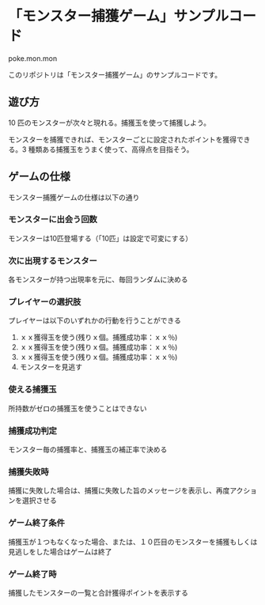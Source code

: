 # 「モンスター捕獲ゲーム」サンプルコード  
poke.mon.mon  

このリポジトリは「モンスター捕獲ゲーム」のサンプルコードです。

## 遊び方  
10 匹のモンスターが次々と現れる。捕獲玉を使って捕獲しよう。  

モンスターを捕獲できれば、モンスターごとに設定されたポイントを獲得できる。3 種類ある捕獲玉をうまく使って、高得点を目指そう。  

## ゲームの仕様  
モンスター捕獲ゲームの仕様は以下の通り  

### モンスターに出会う回数  
モンスターは10匹登場する（「10匹」は設定で可変にする）  

### 次に出現するモンスター  
各モンスターが持つ出現率を元に、毎回ランダムに決める  

### プレイヤーの選択肢  
プレイヤーは以下のいずれかの行動を行うことができる  

1. ｘｘ獲得玉を使う(残りｘ個。捕獲成功率：ｘｘ％)
2. ｘｘ獲得玉を使う(残りｘ個。捕獲成功率：ｘｘ％)
3. ｘｘ獲得玉を使う(残りｘ個。捕獲成功率：ｘｘ％)
4. モンスターを見逃す

### 使える捕獲玉  
所持数がゼロの捕獲玉を使うことはできない  

### 捕獲成功判定  
モンスター毎の捕獲率と、捕獲玉の補正率で決める  

### 捕獲失敗時  
捕獲に失敗した場合は、捕獲に失敗した旨のメッセージを表示し、再度アクションを選択させる  

### ゲーム終了条件  
捕獲玉が１つもなくなった場合、または、１０匹目のモンスターを捕獲もしくは見逃しをした場合はゲームは終了  

### ゲーム終了時  
捕獲したモンスターの一覧と合計獲得ポイントを表示する  
